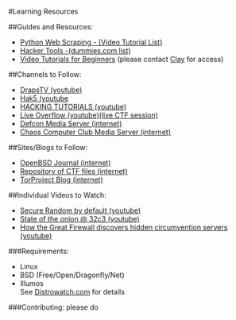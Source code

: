 #Learning Resources

##Guides and Resources:

- [Python Web Scraping - (Video Tutorial List)](https://github.com/TylerNakamura/Scrapy-Video-Tutorials)
- [Hacker Tools -(dummies.com list)](http://www.dummies.com/how-to/content/ethical-hackers-guide-to-tools-resources.html)
- [Video Tutorials for Beginners](https://drive.google.com/open?id=0B4zOl8CeWc7Yd2NVUE9OeU15QTg) (please contact [Clay](https://github.com/tylernakamura) for access)

##Channels to Follow:
- [DrapsTV (youtube)](https://www.youtube.com/channel/UCea5cMUa9xNU0kUtbRcTkqA)
- [Hak5 (youtube](https://www.youtube.com/channel/UC3s0BtrBJpwNDaflRSoiieQ)
- [HACKING TUTORIALS (youtube)](https://www.youtube.com/channel/UCbsn2kQwNxcIzHwbdDjzehA)
- [Live Overflow (youtube)(live CTF session)](https://www.youtube.com/channel/UClcE-kVhqyiHCcjYwcpfj9w)
- [Defcon Media Server (internet)](https://media.defcon.org/)
- [Chaos Computer Club Media Server (internet)](https://media.ccc.de/)

##Sites/Blogs to Follow:
- [OpenBSD Journal (internet)](http://undeadly.org/cgi?action=front)
- [Repository of CTF files (internet)](http://shell-storm.org/repo/CTF/)
- [TorProject Blog (internet)](https://blog.torproject.org/)

##Individual Videos to Watch:
- [Secure Random by default (youtube)](https://www.youtube.com/watch?v=xneBjc8z0DE)
- [State of the onion @ 32c3 (youtube)](https://www.youtube.com/watch?v=EXEUE__ap08)
- [How the Great Firewall discovers hidden circumvention servers (youtube)](https://www.youtube.com/watch?v=NgYdmRR7JtY)

###Requirements:
- Linux
- BSD (Free/Open/Dragonfly/Net)
- Illumos  
See [Distrowatch.com](https://distrowatch.com/) for details

###Contributing:
please do
